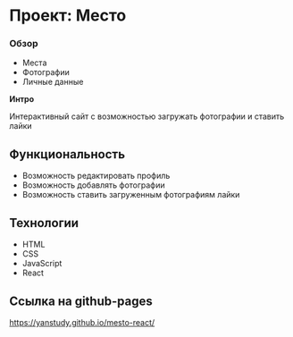 # Проект: Место

### Обзор

- Места
- Фотографии
- Личные данные

**Интро**

Интерактивный сайт с возможностью загружать фотографии и ставить лайки

## Функциональность

- Возможность редактировать профиль
- Возможность добавлять фотографии
- Возможность ставить загруженным фотографиям лайки

## Технологии

- HTML
- CSS
- JavaScript
- React

## Ссылка на github-pages

https://yanstudy.github.io/mesto-react/
